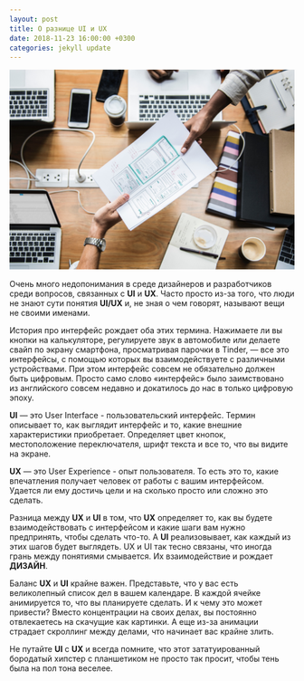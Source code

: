 ```yaml
---
layout: post
title: О разнице UI и UX
date: 2018-11-23 16:00:00 +0300
categories: jekyll update
---
```

![Header image](/assets/ui-ux-difference.jpg)

Очень много недопонимания в среде дизайнеров и разработчиков среди вопросов, связанных с **UI** и **UX**. Часто просто из-за того, что люди не знают сути понятия **UI/UX** и, не зная о чем говорят, называют вещи не своими именами.

История про интерфейс рождает оба этих термина. Нажимаете ли вы кнопки на калькуляторе, регулируете звук в автомобиле или делаете свайп по экрану смартфона, просматривая парочки в Tinder, — все это интерфейсы, с помощью которых вы взаимодействуете с различными устройствами. При этом интерфейс совсем не обязательно должен быть цифровым. Просто само слово «интерфейс» было заимствовано из английского совсем недавно и докатилось до нас в только цифровую эпоху.

**UI** — это User Interface - пользовательский интерфейс. Термин описывает то, как выглядит интерфейс и то, какие внешние характеристики приобретает. Определяет цвет кнопок, местоположение переключателя, шрифт текста и все то, что вы видите на экране.

**UX** — это User Experience - опыт пользователя. То есть это то, какие впечатления получает человек от работы с вашим интерфейсом. Удается ли ему достичь цели и на сколько просто или сложно это сделать.

Разница между **UX** и **UI** в том, что **UX** определяет то, как вы будете взаимодействовать с интерфейсом и какие шаги вам нужно предпринять, чтобы сделать что-то. А **UI** реализовывает, как каждый из этих шагов будет выглядеть. UX и UI так тесно связаны, что иногда грань между понятиями смывается. Их взаимодействие и рождает **ДИЗАЙН**.

Баланс **UX** и **UI** крайне важен. Представьте, что у вас есть великолепный список дел в вашем календаре. В каждой ячейке анимируется то, что вы планируете сделать. И к чему это может привести? Вместо концентрации на своих делах, вы постоянно отвлекаетесь на скачущие как картинки. А еще из-за анимации страдает скроллинг между делами, что начинает вас крайне злить. 

Не путайте **UI** с **UX** и всегда помните, что этот зататуированный бородатый хипстер с планшетиком не просто так просит, чтобы тень была на пол тона веселее.